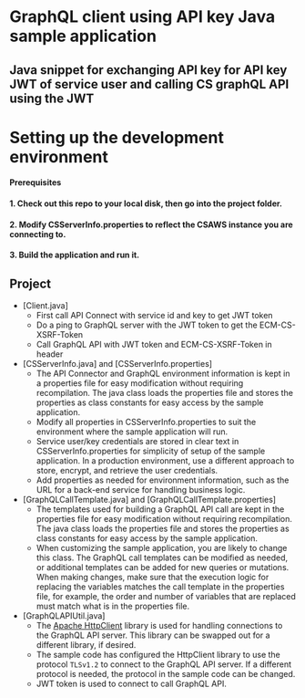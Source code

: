 # GraphQL client using API key Java sample application
Java snippet for exchanging API key for API key JWT of service user and calling CS graphQL API using the JWT
---
# Setting up the development environment

#### Prerequisites

#### 1. Check out this repo to your local disk, then go into the project folder.

#### 2. Modify CSServerInfo.properties to reflect the CSAWS instance you are connecting to. 

#### 3. Build the application and run it. 

## Project 
- [Client.java]
  - First call API Connect with service id and key to get JWT token
  - Do a ping to GraphQL server with the JWT token to get the ECM-CS-XSRF-Token
  - Call GraphQL API with JWT token and ECM-CS-XSRF-Token in header
- [CSServerInfo.java] and [CSServerInfo.properties]
  - The API Connector and GraphQL environment information is kept in a properties file for easy modification without requiring recompilation. The java class loads the properties file and stores the properties as class constants for easy access by the sample application.
  - Modify all properties in CSServerInfo.properties to suit the environment where the sample application will run.
  - Service user/key credentials are stored in clear text in CSServerInfo.properties for simplicity of setup of the sample application. In a production environment, use a different approach to store, encrypt, and retrieve the user credentials.
  - Add properties as needed for environment information, such as the URL for a back-end service for handling business logic.
- [GraphQLCallTemplate.java] and [GraphQLCallTemplate.properties]
  - The templates used for building a GraphQL API call are kept in the properties file for easy modification without requiring recompilation. The java class loads the properties file and stores the properties as class constants for easy access by the sample application.
  - When customizing the sample application, you are likely to change this class. The GraphQL call templates can be modified as needed, or additional templates can be added for new queries or mutations. When making changes, make sure that the execution logic for replacing the variables matches the call template in the properties file, for example, the order and number of variables that are replaced must match what is in the properties file.
- [GraphQLAPIUtil.java]
  - The [Apache HttpClient](https://hc.apache.org/httpcomponents-client-4.5.x/index.html) library is used for handling connections to the GraphQL API server. This library can be swapped out for a different library, if desired.
  - The sample code has configured the HttpClient library to use the protocol `TLSv1.2` to connect to the GraphQL API server. If a different protocol is needed, the protocol in the sample code can be changed.
  - JWT token is used to connect to call GraphQL API. 
  
